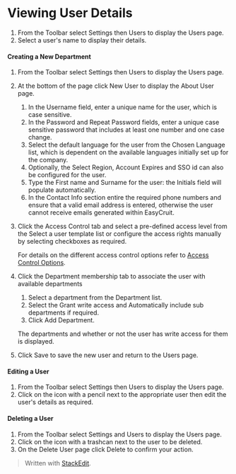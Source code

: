 # Viewing User Details

1.  From the  Toolbar  select  Settings  then  Users  to display the  Users page.
2.  Select a user's name to display their details.

#### Creating a New Department

1.  From the  Toolbar  select  Settings  then  Users  to display the  Users  page.
2.  At the bottom of the page click  New User  to display the  About User  page.
    1.  In the  Username  field, enter a unique name for the user, which is case sensitive.
    2.  In the  Password  and  Repeat Password  fields, enter a unique case sensitive password that includes at least one number and one case change.
    3.  Select the default language for the user from the  Chosen Language  list, which is dependent on the available languages initially set up for the company.
    4.  Optionally, the  Select Region,  Account Expires  and  SSO id  can also be configured for the user.
    5.  Type the  First name  and  Surname  for the user: the  Initials  field will populate automatically.
    6.  In the  Contact Info  section entire the required phone numbers and ensure that a valid email address is entered, otherwise the user cannot receive emails generated within EasyCruit.
3.  Click the  Access Control  tab and select a pre-defined access level from the  Select a user template  list or configure the access rights manually by selecting checkboxes as required.  
    
    For details on the different access control options refer to  [Access Control Options](users_access_controls.htm).
    
4.  Click the  Department membership  tab to associate the user with available departments
    
    1.  Select a department from the  Department  list.
    2.  Select the  Grant write access  and  Automatically include sub departments  if required.
    3.  Click  Add Department.
    
      
    The departments and whether or not the user has write access for them is displayed.
5.  Click  Save  to save the new user and return to the  Users  page.

#### Editing a User

1.  From the  Toolbar  select  Settings  then  Users  to display the  Users  page.
2.  Click on the icon with a pencil next to the appropriate user then edit the user's details as required.

#### Deleting a User

1.  From the  Toolbar  select  Settings  and  Users  to display the  Users  page.
2.  Click on the icon with a trashcan next to the user to be deleted.
3.  On the  Delete User  page click  Delete  to confirm your action.



> Written with [StackEdit](https://stackedit.io/).
<!--stackedit_data:
eyJoaXN0b3J5IjpbMTMzMTc0MTI2N119
-->